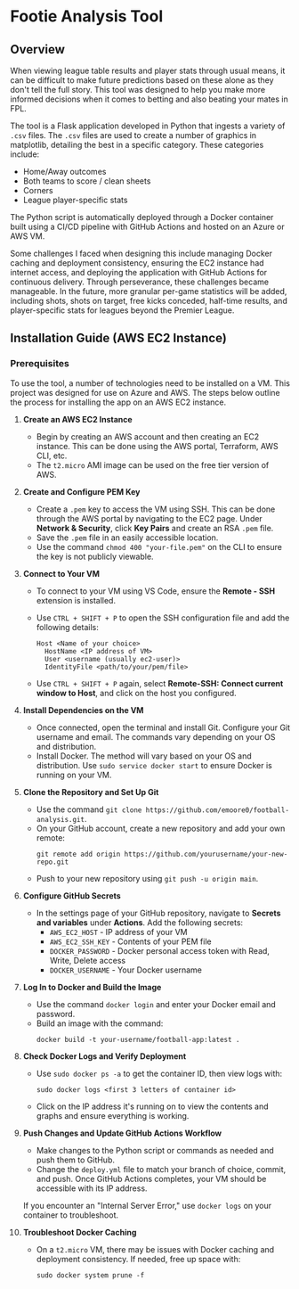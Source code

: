 # Footie Analysis Tool

## Overview

When viewing league table results and player stats through usual means, it can be difficult to make future predictions based on these alone as they don't tell the full story. This tool was designed to help you make more informed decisions when it comes to betting and also beating your mates in FPL.

The tool is a Flask application developed in Python that ingests a variety of `.csv` files. The `.csv` files are used to create a number of graphics in matplotlib, detailing the best in a specific category. These categories include:

- Home/Away outcomes
- Both teams to score / clean sheets
- Corners
- League player-specific stats

The Python script is automatically deployed through a Docker container built using a CI/CD pipeline with GitHub Actions and hosted on an Azure or AWS VM.

Some challenges I faced when designing this include managing Docker caching and deployment consistency, ensuring the EC2 instance had internet access, and deploying the application with GitHub Actions for continuous delivery. Through perseverance, these challenges became manageable. In the future, more granular per-game statistics will be added, including shots, shots on target, free kicks conceded, half-time results, and player-specific stats for leagues beyond the Premier League.

## Installation Guide (AWS EC2 Instance)

### Prerequisites

To use the tool, a number of technologies need to be installed on a VM. This project was designed for use on Azure and AWS. The steps below outline the process for installing the app on an AWS EC2 instance.

1. **Create an AWS EC2 Instance**
   - Begin by creating an AWS account and then creating an EC2 instance. This can be done using the AWS portal, Terraform, AWS CLI, etc.
   - The `t2.micro` AMI image can be used on the free tier version of AWS.

2. **Create and Configure PEM Key**
   - Create a `.pem` key to access the VM using SSH. This can be done through the AWS portal by navigating to the EC2 page. Under **Network & Security**, click **Key Pairs** and create an RSA `.pem` file.
   - Save the `.pem` file in an easily accessible location.
   - Use the command `chmod 400 "your-file.pem"` on the CLI to ensure the key is not publicly viewable.

3. **Connect to Your VM**
   - To connect to your VM using VS Code, ensure the **Remote - SSH** extension is installed.
   - Use `CTRL + SHIFT + P` to open the SSH configuration file and add the following details:

     ```
     Host <Name of your choice>
       HostName <IP address of VM>
       User <username (usually ec2-user)>
       IdentityFile <path/to/your/pem/file>
     ```

   - Use `CTRL + SHIFT + P` again, select **Remote-SSH: Connect current window to Host**, and click on the host you configured.

4. **Install Dependencies on the VM**
   - Once connected, open the terminal and install Git. Configure your Git username and email. The commands vary depending on your OS and distribution.
   - Install Docker. The method will vary based on your OS and distribution. Use `sudo service docker start` to ensure Docker is running on your VM.

5. **Clone the Repository and Set Up Git**
   - Use the command `git clone https://github.com/emoore0/football-analysis.git`.
   - On your GitHub account, create a new repository and add your own remote:
     ```
     git remote add origin https://github.com/yourusername/your-new-repo.git
     ```
   - Push to your new repository using `git push -u origin main`.

6. **Configure GitHub Secrets**
   - In the settings page of your GitHub repository, navigate to **Secrets and variables** under **Actions**. Add the following secrets:
     - `AWS_EC2_HOST` - IP address of your VM
     - `AWS_EC2_SSH_KEY` - Contents of your PEM file
     - `DOCKER_PASSWORD` - Docker personal access token with Read, Write, Delete access
     - `DOCKER_USERNAME` - Your Docker username

7. **Log In to Docker and Build the Image**
   - Use the command `docker login` and enter your Docker email and password.
   - Build an image with the command:
     ```
     docker build -t your-username/football-app:latest .
     ```

8. **Check Docker Logs and Verify Deployment**
   - Use `sudo docker ps -a` to get the container ID, then view logs with:
     ```
     sudo docker logs <first 3 letters of container id>
     ```
   - Click on the IP address it's running on to view the contents and graphs and ensure everything is working.

9. **Push Changes and Update GitHub Actions Workflow**
   - Make changes to the Python script or commands as needed and push them to GitHub.
   - Change the `deploy.yml` file to match your branch of choice, commit, and push. Once GitHub Actions completes, your VM should be accessible with its IP address.

   If you encounter an "Internal Server Error," use `docker logs` on your container to troubleshoot.

10. **Troubleshoot Docker Caching**
    - On a `t2.micro` VM, there may be issues with Docker caching and deployment consistency. If needed, free up space with:
      ```
      sudo docker system prune -f
      ```
